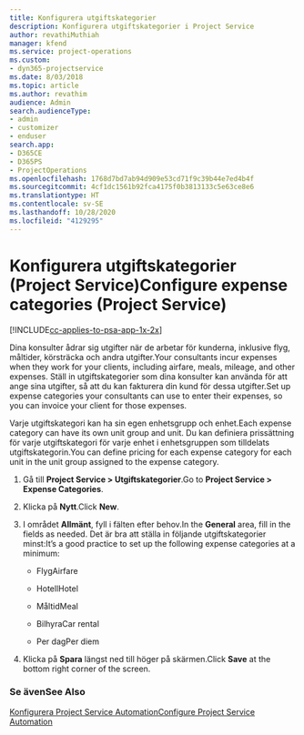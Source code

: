 ```yaml
---
title: Konfigurera utgiftskategorier
description: Konfigurera utgiftskategorier i Project Service
author: revathiMuthiah
manager: kfend
ms.service: project-operations
ms.custom:
- dyn365-projectservice
ms.date: 8/03/2018
ms.topic: article
ms.author: revathim
audience: Admin
search.audienceType:
- admin
- customizer
- enduser
search.app:
- D365CE
- D365PS
- ProjectOperations
ms.openlocfilehash: 1768d7bd7ab94d909e53cd71f9c39b44e7ed4b4f
ms.sourcegitcommit: 4cf1dc1561b92fca4175f0b3813133c5e63ce8e6
ms.translationtype: HT
ms.contentlocale: sv-SE
ms.lasthandoff: 10/28/2020
ms.locfileid: "4129295"
---
```

# <a name="configure-expense-categories-project-service"></a><span data-ttu-id="8ceba-103">Konfigurera utgiftskategorier (Project Service)</span><span class="sxs-lookup"><span data-stu-id="8ceba-103">Configure expense categories (Project Service)</span></span>

[!INCLUDE[cc-applies-to-psa-app-1x-2x](../includes/cc-applies-to-psa-app-1x-2x.md)]

<span data-ttu-id="8ceba-104">Dina konsulter ådrar sig utgifter när de arbetar för kunderna, inklusive flyg, måltider, körsträcka och andra utgifter.</span><span class="sxs-lookup"><span data-stu-id="8ceba-104">Your consultants incur expenses when they work for your clients, including airfare, meals, mileage, and other expenses.</span></span> <span data-ttu-id="8ceba-105">Ställ in utgiftskategorier som dina konsulter kan använda för att ange sina utgifter, så att du kan fakturera din kund för dessa utgifter.</span><span class="sxs-lookup"><span data-stu-id="8ceba-105">Set up expense categories your consultants can use to enter their expenses, so you can invoice your client for those expenses.</span></span>  
  
<span data-ttu-id="8ceba-106">Varje utgiftskategori kan ha sin egen enhetsgrupp och enhet.</span><span class="sxs-lookup"><span data-stu-id="8ceba-106">Each expense category can have its own unit group and unit.</span></span> <span data-ttu-id="8ceba-107">Du kan definiera prissättning för varje utgiftskategori för varje enhet i enhetsgruppen som tilldelats utgiftskategorin.</span><span class="sxs-lookup"><span data-stu-id="8ceba-107">You can define pricing for each expense category for each unit in the unit group assigned to the expense category.</span></span>  
  
1.  <span data-ttu-id="8ceba-108">Gå till **Project Service > Utgiftskategorier**.</span><span class="sxs-lookup"><span data-stu-id="8ceba-108">Go to **Project Service > Expense Categories**.</span></span>  
  
2.  <span data-ttu-id="8ceba-109">Klicka på **Nytt**.</span><span class="sxs-lookup"><span data-stu-id="8ceba-109">Click **New**.</span></span>  
  
3.  <span data-ttu-id="8ceba-110">I området **Allmänt**, fyll i fälten efter behov.</span><span class="sxs-lookup"><span data-stu-id="8ceba-110">In the **General** area, fill in the fields as needed.</span></span> <span data-ttu-id="8ceba-111">Det är bra att ställa in följande utgiftskategorier minst:</span><span class="sxs-lookup"><span data-stu-id="8ceba-111">It’s a good practice to set up the following expense categories at a minimum:</span></span>  
  
    -   <span data-ttu-id="8ceba-112">Flyg</span><span class="sxs-lookup"><span data-stu-id="8ceba-112">Airfare</span></span>  
  
    -   <span data-ttu-id="8ceba-113">Hotell</span><span class="sxs-lookup"><span data-stu-id="8ceba-113">Hotel</span></span>  
  
    -   <span data-ttu-id="8ceba-114">Måltid</span><span class="sxs-lookup"><span data-stu-id="8ceba-114">Meal</span></span>  
  
    -   <span data-ttu-id="8ceba-115">Bilhyra</span><span class="sxs-lookup"><span data-stu-id="8ceba-115">Car rental</span></span>  
  
    -   <span data-ttu-id="8ceba-116">Per dag</span><span class="sxs-lookup"><span data-stu-id="8ceba-116">Per diem</span></span>  
  
4.  <span data-ttu-id="8ceba-117">Klicka på **Spara** längst ned till höger på skärmen.</span><span class="sxs-lookup"><span data-stu-id="8ceba-117">Click **Save** at the bottom right corner of the screen.</span></span>  
  
### <a name="see-also"></a><span data-ttu-id="8ceba-118">Se även</span><span class="sxs-lookup"><span data-stu-id="8ceba-118">See Also</span></span>  
 [<span data-ttu-id="8ceba-119">Konfigurera Project Service Automation</span><span class="sxs-lookup"><span data-stu-id="8ceba-119">Configure Project Service Automation</span></span>](../psa/configure.md)
